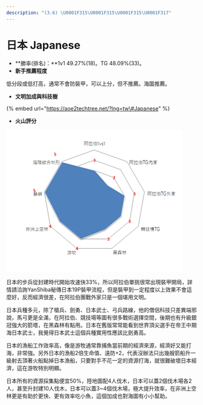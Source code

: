 ```yaml
---
description: "(3.6) \U0001F315\U0001F315\U0001F315\U0001F317"
---
```


# 日本 Japanese

* **勝率\(排名\)：**1v1 49.27%\(18\)。TG 48.09%\(33\)。
* **新手推薦程度**

低分段或低打高，通常不會防裝甲，可以上分，但不推薦。海圖推薦。

* **文明加成與科技樹**

{% embed url="https://aoe2techtree.net/?lng=tw\#Japanese" %}

* **火山評分**

![](../.gitbook/assets/image%20%2812%29.png)

日本的步兵從封建時代開始攻速快33%，所以阿拉伯單挑很常出現裝甲開局，詳情請洽詢YanShiba秘傳日本19P裝甲流程，但是裝甲到一定程度以上效果不會這麼好，反而經濟很差，在阿拉伯團戰外家只是一個堪用文明。

日本兵種多元，除了槍兵、劍勇、日本武士、弓兵路線，他的僧侶科技只差異端邪說，馬弓更是全滿，在阿拉伯、競技場等圖有很多戰術選擇空間，後期也有升級銀冠強大的箭塔，在黑森林有點用。日本在舊版常常能看到世界頂尖選手在帝王中期海日本武士，我覺得日本武士這個兵種實用性應該比劍勇高。

日本的漁船工作效率高，像是游牧通常靠捕魚當前期的經濟來源，經濟好又能打海，非常強。另外日本的漁船2倍生命值、遠防+2，代表沒辦法只出幾艘箭船升一級射去頂著火船點掉日本漁船，只要對手不花一定的資源打海，就很難破壞日本經濟，這在游牧特別明顯。

日本所有的資源採集點便宜50%，陸地圖配4人伐木，日本可以蓋2個伐木場各2人，甚至升封建10人伐木，日本可以蓋3~4個伐木場，極大提升效率，在非洲上空林更是有助於更快、更有效率吃小魚，這個加成也對海圖有小小幫助。

